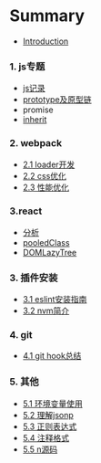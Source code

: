 # Summary

* [Introduction](./README.md)

### 1. js专题
  * [js记录](./js/index.md)
  * [prototype及原型链](./js/proto.md)
  * promise
  * [inherit](./js/inherit.md)

### 2. webpack

* [2.1 loader开发]()
* [2.2 css优化]()
* [2.3 性能优化]()

### 3.react
* [分析](./react/reactFromSources.md)
* [pooledClass](./react/pooledClass.md)
* [DOMLazyTree](./react/DOMLazyTree.md)

### 3. 插件安装

* [3.1 eslint安装指南](./plugins/eslint.md)
* [3.2 nvm简介]()

### 4. git
* [4.1 git hook总结]()

### 5. 其他
* [5.1 环境变量使用](./others/path.md)
* [5.2 理解jsonp](./others/jsonp.md)
* [5.3 正则表达式](./others/regExp.md)
* [5.4 注释格式](./others/format.md)
* [5.5 n源码](./others/n.md)

